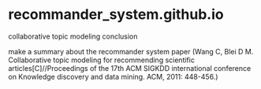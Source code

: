 # recommander_system.github.io
collaborative topic modeling conclusion

make a summary about the recommander system paper (Wang C, Blei D M. Collaborative topic modeling for recommending scientific articles[C]//Proceedings of the 17th ACM SIGKDD international conference on Knowledge discovery and data mining. ACM, 2011: 448-456.)
